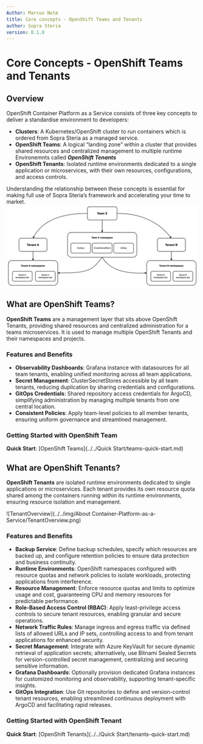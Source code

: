 ```yaml
---
Author: Marcus Notø
title: Core concepts - OpenShift Teams and Tenants
author: Sopra Steria
version: 0.1.0
---
```


# Core Concepts - OpenShift Teams and Tenants

## Overview

OpenShift Container Platform as a Service consists of three key concepts to deliver a standardise environment to developers:

- **Clusters**: A Kubernetes/OpenShift cluster to run containers which is ordered from Sopra Steria as a managed service. 
- **OpenShift Teams**: A logical “landing zone” within a cluster that provides shared resources and centralized management to multiple runtime Environemnts called **_OpenShift Tenants_** 
- **OpenShift Tenants**: Isolated runtime environments dedicated to a single application or microservices, with their own resources, configurations, and access controls.


Understanding the relationship between these concepts is essential for making full use of Sopra Steria’s framework and accelerating your time to market.  
![Team-Tenant Correlation](../../img/Developer%20Teams/team-tenant-corraltion.png)

## What are OpenShift Teams?

**OpenShift Teams** are a management layer that sits above OpenShift Tenants, providing shared resources and centralized administration for a teams microservices. It is used to manage multiple OpenShift Tenants and their namespaces and projects. 

### Features and Benefits

- **Observability Dashboards**: Grafana instance with datasources for all team tenants, enabling unified monitoring across all team applications.
- **Secret Management**: ClusterSecretStores accessible by all team tenants, reducing duplication by sharing credentials and configurations.
- **GitOps Credentials**: Shared repository access credentials for ArgoCD, simplifying administration by managing multiple tenants from one central location.
- **Consistent Policies**: Apply team-level policies to all member tenants, ensuring uniform governance and streamlined management.

### Getting Started with OpenShift Team 

**Quick Start**: [OpenShift Teams](../../Quick Start/teams-quick-start.md)


## What are OpenShift Tenants?

**OpenShift Tenants** are isolated runtime environments dedicated to single applications or microservices. Each tenant provides its own resource quota shared among the containers running within its runtime environments, ensuring resource isolation and management.

![TenantOverview](../../img/About Container-Platform-as-a-Service/TenantOverview.png)


### Features and Benefits

- **Backup Service**: Define backup schedules, specify which resources are backed up, and configure retention policies to ensure data protection and business continuity.
- **Runtime Environments**: OpenShift namespaces configured with resource quotas and network policies to isolate workloads, protecting applications from interference.
- **Resource Management**: Enforce resource quotas and limits to optimize usage and cost, guaranteeing CPU and memory resources for predictable performance.
- **Role-Based Access Control (RBAC)**: Apply least-privilege access controls to secure tenant resources, enabling granular and secure operations.
- **Network Traffic Rules**: Manage ingress and egress traffic via defined lists of allowed URLs and IP sets, controlling access to and from tenant applications for enhanced security.
- **Secret Management**: Integrate with Azure KeyVault for secure dynamic retrieval of application secrets; alternatively, use Bitnami Sealed Secrets for version-controlled secret management, centralizing and securing sensitive information.
- **Grafana Dashboards**: Optionally provision dedicated Grafana instances for customized monitoring and observability, supporting tenant-specific insights.
- **GitOps Integration**: Use Git repositories to define and version-control tenant resources, enabling streamlined continuous deployment with ArgoCD and facilitating rapid releases.

###  Getting Started with OpenShift Tenant

**Quick Start**: [OpenShift Tenants](../../Quick Start/tenants-quick-start.md)